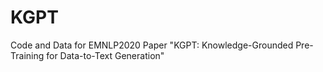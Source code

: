 # KGPT
Code and Data for EMNLP2020 Paper "KGPT: Knowledge-Grounded Pre-Training for Data-to-Text Generation"
